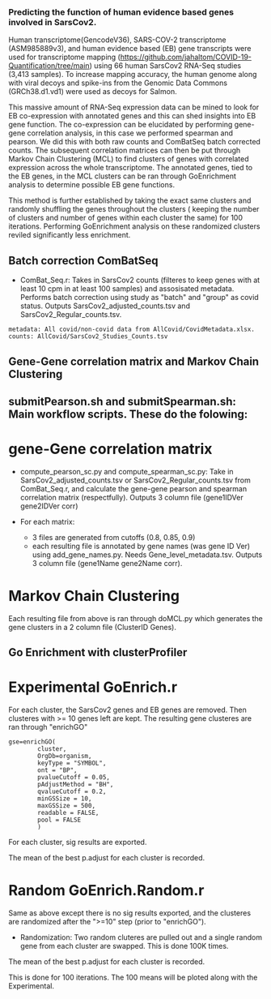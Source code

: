 
### Predicting the function of human evidence based genes involved in SarsCov2.

Human transcriptome(GencodeV36), SARS-COV-2 transcriptome (ASM985889v3), and human evidence based (EB) gene transcripts were used for transcriptome mapping (https://github.com/jahaltom/COVID-19-Quantification/tree/main) using 66 human SarsCov2 RNA-Seq studies (3,413 samples). To increase mapping accuracy, the human genome along with viral decoys and spike-ins from the Genomic Data Commons (GRCh38.d1.vd1) were used as decoys for Salmon. 

This massive amount of RNA-Seq expression data can be mined to look for EB co-expression with annotated genes and this can shed insights into EB gene function. The co-expression can be elucidated by performing gene-gene correlation analysis, in this case we performed spearman and pearson. We did this with both raw counts and ComBatSeq batch corrected counts. The subsequent correlation matrices can then be put through Markov Chain Clustering (MCL) to find clusters of genes with correlated expression across the whole transcriptome. The annotated genes, tied to the EB genes, in the MCL clusters can be ran through GoEnrichment analysis to determine possible EB gene functions. 

This method is further established by taking the exact same clusters and randomly shuffling the genes throughout the clusters ( keeping the number of clusters and number of genes within each cluster the same) for 100 iterations. Performing GoEnrichment analysis on these randomized clusters reviled significantly less enrichment. 



## Batch correction ComBatSeq

* ComBat_Seq.r: Takes in SarsCov2 counts (filteres to keep genes with at least 10 cpm in at least 100 samples) and assosisated metadata. Performs batch correction using study as "batch" and "group" as covid status. Outputs SarsCov2_adjusted_counts.tsv and SarsCov2_Regular_counts.tsv. 
```
metadata: All covid/non-covid data from AllCovid/CovidMetadata.xlsx.
counts: AllCovid/SarsCov2_Studies_Counts.tsv
```
 
## Gene-Gene correlation matrix and Markov Chain Clustering
## submitPearson.sh and submitSpearman.sh: Main workflow scripts. These do the folowing:

# gene-Gene correlation matrix

*  compute_pearson_sc.py and compute_spearman_sc.py: Take in SarsCov2_adjusted_counts.tsv or SarsCov2_Regular_counts.tsv from ComBat_Seq.r, and calculate the gene-gene pearson and spearman correlation matrix (respectfully). Outputs 3 column file (gene1IDVer   gene2IDVer  corr)

* For each matrix:
  * 3 files are generated from cutoffs (0.8, 0.85, 0.9) 
  * each resulting file is annotated by gene names (was gene ID Ver) using add_gene_names.py. Needs Gene_level_metadata.tsv. Outputs 3 column file (gene1Name   gene2Name  corr).

# Markov Chain Clustering

Each resulting file from above is ran through doMCL.py which generates the gene clusters in a 2 column file (ClusterID       Genes). 





## Go Enrichment with clusterProfiler

# Experimental GoEnrich.r
For each cluster, the SarsCov2 genes and EB genes are removed. Then clusteres with  >= 10 genes left are kept. The resulting gene clusteres are ran through "enrichGO" 
```
gse=enrichGO(
        cluster,
        OrgDb=organism,
        keyType = "SYMBOL",
        ont = "BP",
        pvalueCutoff = 0.05,
        pAdjustMethod = "BH",
        qvalueCutoff = 0.2,
        minGSSize = 10,
        maxGSSize = 500,
        readable = FALSE,
        pool = FALSE
        )
```

For each cluster, sig results are exported. 

The mean of the best p.adjust for each cluster is recorded. 

# Random GoEnrich.Random.r

Same as above except there is no sig results exported, and the clusteres are randomized after the ">=10"  step (prior to "enrichGO"). 

* Randomization: Two random cluteres are pulled out and a single random gene from each cluster are swapped. This is done 100K times. 

The mean of the best p.adjust for each cluster is recorded.

This is done for 100 iterations. The 100 means will be ploted along with the Experimental.






























